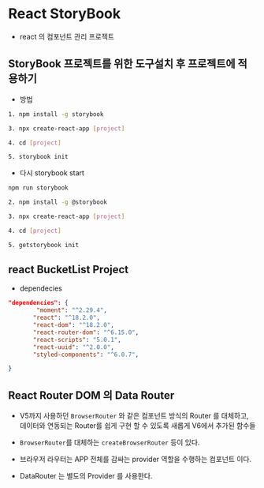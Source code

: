 # React StoryBook

- react 의 컴포넌트 관리 프로젝트

## StoryBook 프로젝트를 위한 도구설치 후 프로젝트에 적용하기

- 방법

```bash
1. npm install -g storybook

3. npx create-react-app [project]

4. cd [project]

5. storybook init
```

- 다시 storybook start

```bash
npm run storybook

```

```bash
2. npm install -g @storybook

3. npx create-react-app [project]

4. cd [project]

5. getstorybook init


```

## react BucketList Project

- dependecies

```json
"dependencies": {
        "moment": "^2.29.4",
       "react": "^18.2.0",
       "react-dom": "^18.2.0",
       "react-router-dom": "^6.15.0",
       "react-scripts": "5.0.1",
       "react-uuid": "^2.0.0",
       "styled-components": "^6.0.7",

}

```

## React Router DOM 의 Data Router

- V5까지 사용하던 `BrowserRouter` 와 같은 컴포넌트 방식의 Router 를 대체하고, 데이터와 연동되는 Router를 쉽게 구현 할 수 있도록
  새롭게 V6에서 추가된 함수들

- `BrowserRouter`를 대체하는 `createBrowserRouter` 등이 있다.
- 브라우저 라우터는 APP 전체를 감싸는 provider 역할을 수행하는 컴포넌트 이다.
- DataRouter 는 별도의 Provider 를 사용한다.
